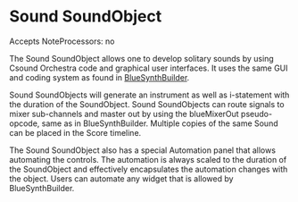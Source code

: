 Sound SoundObject 
=================

Accepts NoteProcessors: no

The Sound SoundObject allows one to develop solitary sounds by using
Csound Orchestra code and graphical user interfaces. It uses the same
GUI and coding system as found in [BlueSynthBuilder](#blueSynthBuilder).

Sound SoundObjects will generate an instrument as well as i-statement
with the duration of the SoundObject. Sound SoundObjects can route
signals to mixer sub-channels and master out by using the blueMixerOut
pseudo-opcode, same as in BlueSynthBuilder. Multiple copies of the same
Sound can be placed in the Score timeline.

The Sound SoundObject also has a special Automation panel that allows
automating the controls. The automation is always scaled to the duration
of the SoundObject and effectively encapsulates the automation changes
with the object. Users can automate any widget that is allowed by
BlueSynthBuilder.
